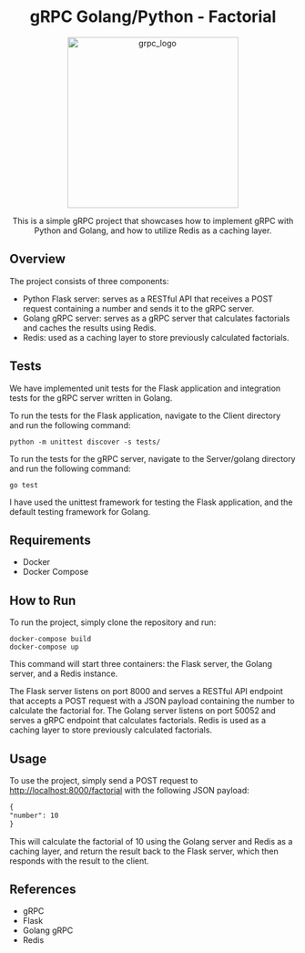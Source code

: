 <div align="center">
  <h1>gRPC Golang/Python - Factorial</h1>
  <img src="https://grpc.io/img/logos/grpc-icon-color.png" alt="grpc_logo" "width="400" height="300">
  <p>This is a simple gRPC project that showcases how to implement gRPC with Python and Golang, and how to utilize Redis as a caching layer.</p>
</div>


## Overview

The project consists of three components:

- Python Flask server: serves as a RESTful API that receives a POST request containing a number and sends it to the gRPC server.
- Golang gRPC server: serves as a gRPC server that calculates factorials and caches the results using Redis.
- Redis: used as a caching layer to store previously calculated factorials.

## Tests
We have implemented unit tests for the Flask application and integration tests for the gRPC server written in Golang.

To run the tests for the Flask application, navigate to the Client directory and run the following command:
````
python -m unittest discover -s tests/
````
To run the tests for the gRPC server, navigate to the Server/golang directory and run the following command:
````
go test
````
I have used the unittest framework for testing the Flask application, and the default testing framework for Golang.

## Requirements

- Docker
- Docker Compose

## How to Run

To run the project, simply clone the repository and run:

````
docker-compose build
docker-compose up
````


This command will start three containers: the Flask server, the Golang server, and a Redis instance.

The Flask server listens on port 8000 and serves a RESTful API endpoint that accepts a POST request with a JSON payload containing the number to calculate the factorial for. The Golang server listens on port 50052 and serves a gRPC endpoint that calculates factorials. Redis is used as a caching layer to store previously calculated factorials.


## Usage

To use the project, simply send a POST request to [http://localhost:8000/factorial](http://localhost:8000/factorial) with the following JSON payload:

```markdown
{
"number": 10
}
```

This will calculate the factorial of 10 using the Golang server and Redis as a caching layer, and return the result back to the Flask server, which then responds with the result to the client.

## References

* gRPC
* Flask
* Golang gRPC
* Redis
